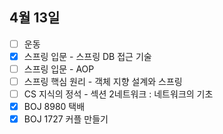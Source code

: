 ## 4월 13일

- [ ] 운동
- [x] 스프링 입문 - 스프링 DB 접근 기술
- [ ] 스프링 입문 - AOP
- [ ] 스프링 핵심 원리 - 객체 지향 설계와 스프링
- [ ] CS 지식의 정석 - 섹션 2네트워크 : 네트워크의 기초
- [x] BOJ 8980 택배
- [x] BOJ 1727 커플 만들기
